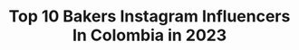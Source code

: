 ---
title: Top 10 Bakers Instagram Influencers In Colombia in 2023
description: >-
  Find top bakers Instagram influencers in Colombia in 2023. Most popular hashtags: #bikersofinstagram #bikelife #bmwmotorrad #bikers.
platform: Instagram
hits: 25
text_top: Analyze the most popular Instagram influencers on inBeat.
text_bottom: inBeat aggregates 25 Instagram influencers like this in Colombia for you to contact.
profiles:
  - username: "michellebessudo"
    fullname: >-
      Michelle Bessudo
    bio: >-
      Delicious easy recipes seeped with history | Historian turned pastry chef, turned blogger 👩‍🏫➡️👩‍🍳 Check out my latest blog post! ⬇️
    location: "Colombia"
    followers: 12624
    engagement: 313
    commentsToLikes: 0.065638
    id: ck14l37clsmay0i19psasn317
    verified: false
    hashtags: "#thebakefeed, #bakestagram, #kitchn, #f52grams"
  - username: "moirasigal"
    fullname: >-
      Moira Sigal
    bio: >-
      Chef, Publicitaria y emprendedora. Creadora de la Plataforma Online de pastelería emprendedora. Creadora del Método de 5 pasos de Moira Sigal:
    location: "Colombia"
    followers: 82013
    engagement: 67
    commentsToLikes: 0.063599
    id: ck5cjj9cduu4g0i11qo8w8ccn
    verified: false
    hashtags: "#cocina, #pasteleria, #mesadulce, #vivideloqueamas"
  - username: "suevygramer"
    fullname: >-
      sᴜᴇᴠʏ
    bio: >-
      🏃🏼‍♀️Nike Athlete 🥑No meat athlete 🌱Plant mami @shelfiepot 🐱Cat mom AF @bakerandblair
    location: "Colombia"
    followers: 58712
    engagement: 132
    commentsToLikes: 0.013457
    id: ck6u879q9pudr0j71zonz7f7s
    verified: false
    hashtags: "#nikerunning, #anabellevisuetti, #runner, #indoorjungle"
  - username: "francesca.calero"
    fullname: >-
      Francesca Calero Mendoza
    bio: >-
      Por aquí un poquito de mi vida 💛✨ @legare_bakery 👣Caleña en Bogotá
    location: "Colombia"
    followers: 22247
    engagement: 224
    commentsToLikes: 0.046476
    id: ck6uhg7xs8y1r0j716vihkmsb
    verified: false
    hashtags: "#girlputyourrecordson, #girlputyourrecordsonchallenge, #reels, #publ"
  - username: "conscienteycongusto"
    fullname: >-
      Alejandra Márquez | Medellín
    bio: >-
      ¡Bienvenido! 🍞@ccg.bakery ⬇️Blog y Canal de YouTube
    location: "Colombia"
    followers: 50464
    engagement: 247
    commentsToLikes: 0.028074
    id: ck5bwvvyemimi0i11knwue5mn
    verified: false
    hashtags: "#conscienteycongusto, #ccgsalty, #ccgsweet, #ccgvegano"
  - username: "angelvargass"
    fullname: >-
      Angela Vargas 
    bio: >-
      🔸 COLOMBIANA 📍🇨🇴 🔸 BMW🔥S1000RR La Barbie
    location: "Colombia"
    followers: 126478
    engagement: 305
    commentsToLikes: 0.008111
    id: ck6u6go18fhot0j71pwp0lkn0
    verified: false
    hashtags: "#s1000rr, #s1000rriders, #bikergirl, #amazing"
  - username: "mayitarojasb"
    fullname: >-
      Nini Mayerly
    bio: >-
      #ciclistamtb🚴🏻‍♀️... 👩🏻‍💻Ingeniera Mercados|Esp.Finanzas Marketing Digital|CM📲 Amor🌟Sueños🌟Fe Cree que es posible y sucederá!🧸 #mtbcolombia #bikegirl
    location: "Colombia"
    followers: 17293
    engagement: 352
    commentsToLikes: 0.017241
    id: ck8sx53l0g6xh0j78mu15ib2a
    verified: false
    hashtags: "#mayitaenbici, #mtbphotos, #cyclingphotos, #cyclinglife"
  - username: "cam_daza"
    fullname: >-
      Camilo Daza
    bio: >-
      Contacto comercial: ComercialCamDaza@gmail.com
    location: "Colombia"
    followers: 34963
    engagement: 383
    commentsToLikes: 0.107338
    id: ckap0l9poqsy40i78ipns054m
    verified: false
    hashtags: "#fazer600, #bike, #superbike, #biker"
  - username: "erickenmoto"
    fullname: >-
      ErickEnMoto
    bio: >-
      #ErickEnMoto 🇨🇴 Colombia, el único riesgo que tendrás, será querer quedarte. @heidenaucolombia @lamotoreria @djistorecolombia @n2suspensionwork
    location: "Colombia"
    followers: 12452
    engagement: 851
    commentsToLikes: 0.023337
    id: ck6ufd1mzwbjh0j714psmb6l7
    verified: false
    hashtags: "#dualsportlife, #offroad, #erickenmoto, #motorcycle"
  - username: "patricioescobar"
    fullname: >-
      Patricio Escobar
    bio: >-
      Guide n Adventure 🥈2nd place EWS2 2018 Master 🥇2017 Enduro Nal Champ Master 🏅15x Trials Nal Champion Fisherman🐟
    location: "Colombia"
    followers: 7704
    engagement: 681
    commentsToLikes: 0.043675
    id: ck5ciuce8tdzt0i11piar588t
    verified: false
    hashtags: "#bikersofinstagram, #fuerzapatricio, #bikeride, #tbt"
---